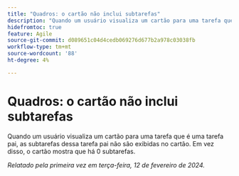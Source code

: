 ```yaml
---
title: "Quadros: o cartão não inclui subtarefas"
description: "Quando um usuário visualiza um cartão para uma tarefa que é uma tarefa pai, as subtarefas dessa tarefa pai não são exibidas no cartão. Em vez disso, o cartão mostra que há 0 subtarefas."
hidefromtoc: true
feature: Agile
source-git-commit: d089651c04d4cedb069276d677b2a978c03038fb
workflow-type: tm+mt
source-wordcount: '88'
ht-degree: 4%

---
```



# Quadros: o cartão não inclui subtarefas

Quando um usuário visualiza um cartão para uma tarefa que é uma tarefa pai, as subtarefas dessa tarefa pai não são exibidas no cartão. Em vez disso, o cartão mostra que há 0 subtarefas.

_Relatado pela primeira vez em terça-feira, 12 de fevereiro de 2024._
